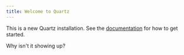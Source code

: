```yaml
---
title: Welcome to Quartz
---
```


This is a new Quartz installation.
See the [documentation](https://quartz.jzhao.xyz) for how to get started.

Why isn't it showing up?